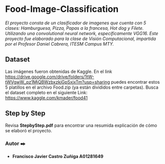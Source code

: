 # Food-Image-Classification

_El proyecto consta de un clasificador de imagenes que cuenta con 5 clases: Hamburguesa, Pizza, Papas a la francesa, Hot dog y Filete.  Utilizando una convolutional neural network, específicamente VGG16. Este proyecto fue elaborado para la clase de Visión Computacional, impartida por el Profesor Daniel Cabrera, ITESM Campus MTY._

## Dataset

Las imágenes fueron obtenidas de Kaggle. En el link https://drive.google.com/drive/folders/1tW-tWVgwW_pz1MjQBWzbxzkjGpSxjxTm?usp=sharing puedes encontrar estos 5 platillos en el archivo Food.zip (ya están divididos entre carpetas). Busca el dataset completo en el siguiente Link: https://www.kaggle.com/kmader/food41

## Step by Step
Revisa **StepbyStep.pdf** para encontrar una resumida explicación de cómo se elaboró el proyecto.

### Autor ✒️
* **Francisco Javier Castro Zuñiga A01281649**
